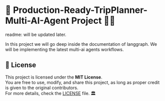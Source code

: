 # 🎇  Production-Ready-TripPlanner-Multi-AI-Agent Project 🚀🎆
readme: will be updated later.

In this project we will go deep inside the documentation of langgraph.
We will be implementing the latest multi-ai  agents workflows.


## 📜 License
This project is licensed under the **MIT License**.  
You are free to use, modify, and share this project, as long as proper credit is given to the original contributors.  
For more details, check the [LICENSE](LICENSE) file. 🏛️

